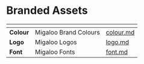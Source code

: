 # Branded Assets

<table data-view="cards"><thead><tr><th></th><th></th><th data-hidden data-card-target data-type="content-ref"></th></tr></thead><tbody><tr><td><strong>Colour</strong></td><td>Migaloo Brand Colours</td><td><a href="colour.md">colour.md</a></td></tr><tr><td><strong>Logo</strong></td><td>Migaloo Logos</td><td><a href="logo.md">logo.md</a></td></tr><tr><td><strong>Font</strong></td><td>Migaloo Fonts</td><td><a href="font.md">font.md</a></td></tr></tbody></table>
